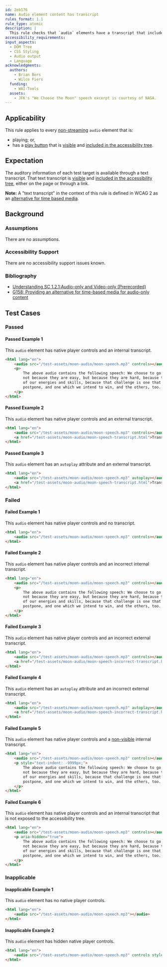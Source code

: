 ```yaml
---
id: 2eb176
name: Audio element content has transcript
rules_format: 1.1
rule_type: atomic
description: |
  This rule checks that `audio` elements have a transcript that includes all auditory information.
accessibility_requirements:
input_aspects:
  - DOM Tree
  - CSS Styling
  - Audio output
  - Language
acknowledgments:
  authors:
    - Brian Bors
    - Wilco Fiers
  funding:
    - WAI-Tools
  assets:
    - JFK's "We Choose the Moon" speech excerpt is courtesy of NASA.
---
```


## Applicability

This rule applies to every [non-streaming](#non-streaming-media-element) `audio` element that is:

- playing; or,
- has a [play button][] that is [visible][] and [included in the accessibility tree][].

## Expectation

The auditory information of each test target is available through a text transcript. That text transcript is [visible][] and [included in the accessibility tree][], either on the page or through a link.

**Note:** A "text transcript" in the context of this rule is defined in WCAG 2 as an [alternative for time based media](https://www.w3.org/TR/WCAG22/#dfn-alternative-for-time-based-media).

## Background

### Assumptions

There are no assumptions.

### Accessibility Support

There are no accessibility support issues known.

### Bibliography

- [Understanding SC 1.2.1:Audio-only and Video-only (Prerecorded)](https://www.w3.org/WAI/WCAG22/Understanding/audio-only-and-video-only-prerecorded)
- [G158: Providing an alternative for time-based media for audio-only content](https://www.w3.org/WAI/WCAG22/Techniques/general/G158)

## Test Cases

### Passed

#### Passed Example 1

This `audio` element has native player controls and an internal transcript.

```html
<html lang="en">
	<audio src="/test-assets/moon-audio/moon-speech.mp3" controls></audio>
	<p>
		The above audio contains the following speech: We choose to go to the moon in this decade and do the other things,
		not because they are easy, but because they are hard, because that goal will serve to organize and measure the best
		of our energies and skills, because that challenge is one that we are willing to accept, one we are unwilling to
		postpone, and one which we intend to win, and the others, too.
	</p>
</html>
```

#### Passed Example 2

This `audio` element has native player controls and an external transcript.

```html
<html lang="en">
	<audio src="/test-assets/moon-audio/moon-speech.mp3" controls></audio>
	<a href="/test-assets/moon-audio/moon-speech-transcript.html">Transcript</a>
</html>
```

#### Passed Example 3

This `audio` element has an `autoplay` attribute and an external transcript.

```html
<html lang="en">
	<audio src="/test-assets/moon-audio/moon-speech.mp3" autoplay></audio>
	<a href="/test-assets/moon-audio/moon-speech-transcript.html">Transcript</a>
</html>
```

### Failed

#### Failed Example 1

This `audio` element has native player controls and no transcript.

```html
<html lang="en">
	<audio src="/test-assets/moon-audio/moon-speech.mp3" controls></audio>
</html>
```

#### Failed Example 2

This `audio` element has native player controls and an incorrect internal transcript.

```html
<html lang="en">
	<audio src="/test-assets/moon-audio/moon-speech.mp3" controls></audio>
	<p>
		The above audio contains the following speech: We choose to go to the cheese in this decade and do the other things,
		not because they are easy, but because they are hard, because that goal will serve to organize and measure the best
		of our energies and skills, because that challenge is one that we are willing to accept, one we are unwilling to
		postpone, and one which we intend to win, and the others, too.
	</p>
</html>
```

#### Failed Example 3

This `audio` element has native player controls and an incorrect external transcript.

```html
<html lang="en">
	<audio src="/test-assets/moon-audio/moon-speech.mp3" controls></audio>
	<a href="/test-assets/moon-audio/moon-speech-incorrect-transcript.html">Transcript</a>
</html>
```

#### Failed Example 4

This `audio` element has an `autoplay` attribute and an incorrect external transcript.

```html
<html lang="en">
	<audio src="/test-assets/moon-audio/moon-speech.mp3" autoplay></audio>
	<a href="/test-assets/moon-audio/moon-speech-incorrect-transcript.html">Transcript</a>
</html>
```

#### Failed Example 5

This `audio` element has native player controls and a [non-visible][visible] internal transcript.

```html
<html lang="en">
	<audio src="/test-assets/moon-audio/moon-speech.mp3" controls></audio>
	<p style="text-indent: -9999px;">
		The above audio contains the following speech: We choose to go to the moon in this decade and do the other things,
		not because they are easy, but because they are hard, because that goal will serve to organize and measure the best
		of our energies and skills, because that challenge is one that we are willing to accept, one we are unwilling to
		postpone, and one which we intend to win, and the others, too.
	</p>
</html>
```

#### Failed Example 6

This `audio` element has native player controls and an internal transcript that is not exposed to the accessibility tree.

```html
<html lang="en">
	<audio src="/test-assets/moon-audio/moon-speech.mp3" controls></audio>
	<p aria-hidden="true">
		The above audio contains the following speech: We choose to go to the moon in this decade and do the other things,
		not because they are easy, but because they are hard, because that goal will serve to organize and measure the best
		of our energies and skills, because that challenge is one that we are willing to accept, one we are unwilling to
		postpone, and one which we intend to win, and the others, too.
	</p>
</html>
```

### Inapplicable

#### Inapplicable Example 1

This `audio` element has no native player controls.

```html
<html lang="en">
	<audio src="/test-assets/moon-audio/moon-speech.mp3"></audio>
</html>
```

#### Inapplicable Example 2

This `audio` element has hidden native player controls.

```html
<html lang="en">
	<audio src="/test-assets/moon-audio/moon-speech.mp3" controls style="display: none;"></audio>
</html>
```

[included in the accessibility tree]: #included-in-the-accessibility-tree 'Definition of included in the accessibility tree'
[play button]: #play-button 'Definition of play button'
[visible]: #visible 'Definition of visible'
